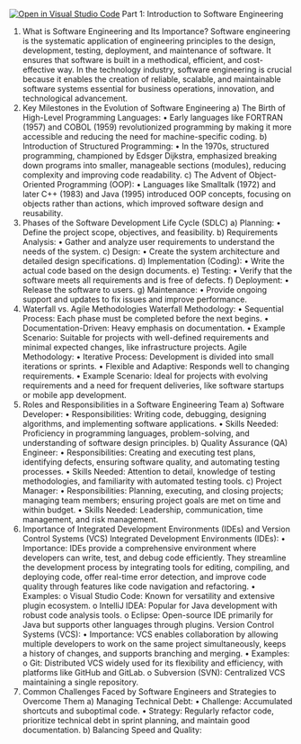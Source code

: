 [![Open in Visual Studio Code](https://classroom.github.com/assets/open-in-vscode-2e0aaae1b6195c2367325f4f02e2d04e9abb55f0b24a779b69b11b9e10269abc.svg)](https://classroom.github.com/online_ide?assignment_repo_id=17147151&assignment_repo_type=AssignmentRepo)
Part 1: Introduction to Software Engineering
1. What is Software Engineering and Its Importance?
Software engineering is the systematic application of engineering principles to the design, development, testing, deployment, and maintenance of software. It ensures that software is built in a methodical, efficient, and cost-effective way. In the technology industry, software engineering is crucial because it enables the creation of reliable, scalable, and maintainable software systems essential for business operations, innovation, and technological advancement.
2. Key Milestones in the Evolution of Software Engineering
a) The Birth of High-Level Programming Languages:
•	Early languages like FORTRAN (1957) and COBOL (1959) revolutionized programming by making it more accessible and reducing the need for machine-specific coding.
b) Introduction of Structured Programming:
•	In the 1970s, structured programming, championed by Edsger Dijkstra, emphasized breaking down programs into smaller, manageable sections (modules), reducing complexity and improving code readability.
c) The Advent of Object-Oriented Programming (OOP):
•	Languages like Smalltalk (1972) and later C++ (1983) and Java (1995) introduced OOP concepts, focusing on objects rather than actions, which improved software design and reusability.
3. Phases of the Software Development Life Cycle (SDLC)
a) Planning:
•	Define the project scope, objectives, and feasibility.
b) Requirements Analysis:
•	Gather and analyze user requirements to understand the needs of the system.
c) Design:
•	Create the system architecture and detailed design specifications.
d) Implementation (Coding):
•	Write the actual code based on the design documents.
e) Testing:
•	Verify that the software meets all requirements and is free of defects.
f) Deployment:
•	Release the software to users.
g) Maintenance:
•	Provide ongoing support and updates to fix issues and improve performance.
4. Waterfall vs. Agile Methodologies
Waterfall Methodology:
•	Sequential Process: Each phase must be completed before the next begins.
•	Documentation-Driven: Heavy emphasis on documentation.
•	Example Scenario: Suitable for projects with well-defined requirements and minimal expected changes, like infrastructure projects.
Agile Methodology:
•	Iterative Process: Development is divided into small iterations or sprints.
•	Flexible and Adaptive: Responds well to changing requirements.
•	Example Scenario: Ideal for projects with evolving requirements and a need for frequent deliveries, like software startups or mobile app development.
5. Roles and Responsibilities in a Software Engineering Team
a) Software Developer:
•	Responsibilities: Writing code, debugging, designing algorithms, and implementing software applications.
•	Skills Needed: Proficiency in programming languages, problem-solving, and understanding of software design principles.
b) Quality Assurance (QA) Engineer:
•	Responsibilities: Creating and executing test plans, identifying defects, ensuring software quality, and automating testing processes.
•	Skills Needed: Attention to detail, knowledge of testing methodologies, and familiarity with automated testing tools.
c) Project Manager:
•	Responsibilities: Planning, executing, and closing projects; managing team members; ensuring project goals are met on time and within budget.
•	Skills Needed: Leadership, communication, time management, and risk management.
6. Importance of Integrated Development Environments (IDEs) and Version Control Systems (VCS)
Integrated Development Environments (IDEs):
•	Importance: IDEs provide a comprehensive environment where developers can write, test, and debug code efficiently. They streamline the development process by integrating tools for editing, compiling, and deploying code, offer real-time error detection, and improve code quality through features like code navigation and refactoring.
•	Examples:
o	Visual Studio Code: Known for versatility and extensive plugin ecosystem.
o	IntelliJ IDEA: Popular for Java development with robust code analysis tools.
o	Eclipse: Open-source IDE primarily for Java but supports other languages through plugins.
Version Control Systems (VCS):
•	Importance: VCS enables collaboration by allowing multiple developers to work on the same project simultaneously, keeps a history of changes, and supports branching and merging.
•	Examples:
o	Git: Distributed VCS widely used for its flexibility and efficiency, with platforms like GitHub and GitLab.
o	Subversion (SVN): Centralized VCS maintaining a single repository.
7. Common Challenges Faced by Software Engineers and Strategies to Overcome Them
a) Managing Technical Debt:
•	Challenge: Accumulated shortcuts and suboptimal code.
•	Strategy: Regularly refactor code, prioritize technical debt in sprint planning, and maintain good documentation.
b) Balancing Speed and Quality:


